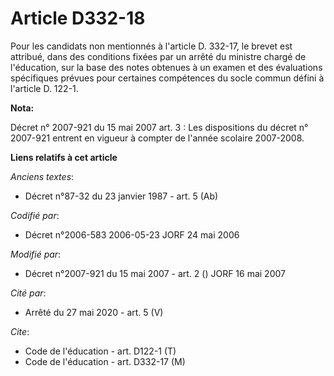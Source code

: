 # Article D332-18

Pour les candidats non mentionnés à l'article D. 332-17, le brevet est attribué, dans des conditions fixées par un arrêté du
ministre chargé de l'éducation, sur la base des notes obtenues à un examen et des évaluations spécifiques prévues pour
certaines compétences du socle commun défini à l'article D. 122-1.

**Nota:**

Décret n° 2007-921 du 15 mai 2007 art. 3 : Les dispositions du décret n° 2007-921 entrent en vigueur à compter de l'année
scolaire 2007-2008.

**Liens relatifs à cet article**

_Anciens textes_:

  - Décret n°87-32 du 23 janvier 1987 - art. 5 (Ab)

_Codifié par_:

  - Décret n°2006-583 2006-05-23 JORF 24 mai 2006

_Modifié par_:

  - Décret n°2007-921 du 15 mai 2007 - art. 2 () JORF 16 mai 2007

_Cité par_:

  - Arrêté du 27 mai 2020 - art. 5 (V)

_Cite_:

  - Code de l'éducation - art. D122-1 (T)
  - Code de l'éducation - art. D332-17 (M)
